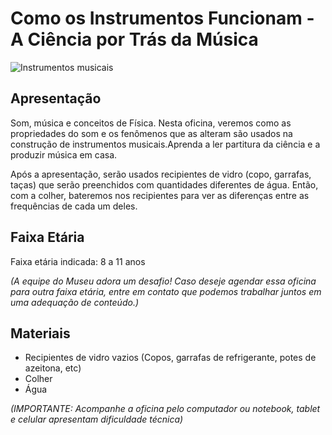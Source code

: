 # Como os Instrumentos Funcionam - A Ciência por Trás da Música

![Instrumentos musicais](instrumentosmusicais.jpg)

## Apresentação

Som, música e conceitos de Física. Nesta oficina, veremos como as propriedades do som e os fenômenos que as alteram são usados na construção de instrumentos musicais.Aprenda a ler partitura da ciência e a produzir música em casa.

Após a apresentação, serão usados recipientes de vidro (copo, garrafas, taças) que serão preenchidos com quantidades diferentes de água. Então, com a colher, bateremos nos recipientes para ver as diferenças entre as frequências de cada um deles.

## Faixa Etária

Faixa etária indicada: 8 a 11 anos

*(A equipe do Museu adora um desafio! Caso deseje agendar essa oficina para outra faixa etária, entre em contato que podemos trabalhar juntos em uma adequação de conteúdo.)*

## Materiais

* Recipientes de vidro vazios (Copos, garrafas de refrigerante, potes de azeitona, etc)
* Colher
* Água

*(IMPORTANTE: Acompanhe a oficina pelo computador ou notebook, tablet e celular apresentam dificuldade técnica)*


